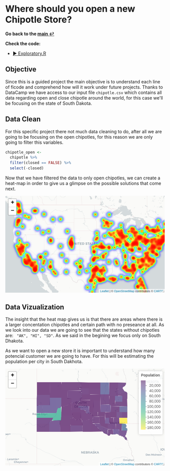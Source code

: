 # Where should you open a new Chipotle Store?

**Go back to the [main :leftwards_arrow_with_hook: ](https://github.com/ricardohuapaya/Portafolio/blob/main/README.md)** 

**Check the code:**

- [:arrow_forward: Exploratory.R ](https://github.com/ricardohuapaya/Portafolio/blob/main/Projects/chipotl_locations/exploratory_analysis.R)

## Objective
Since this is a guided project the main objective is to understand each line of ficode and comprehend how will it work under future projects. Thanks to DataCamp we have access to our input file `chipotle.csv` which contains all data regarding open and close chipotle around the world, for this case we'll be focusing on the state of South Dakota.

## Data Clean
For this specific project there not much data cleaning to do, after all we are going to be focusing on the open chipotles, for this reason we are only going to filter this variables.

```R
chipotle_open <-
  chipotle %>% 
  filter(closed == FALSE) %>% 
  select(-closed)
```

Now that we have filtered the data to only open chipotles, we can create a heat-map in order to give us a glimpse on the possible solutions that come next. 

![HeatMap](https://github.com/ricardohuapaya/Portafolio/blob/main/Projects/chipotl_locations/Images/heatmap.png)

## Data Vizualization

The insight that the heat map gives us is that there are areas where there is a larger concentation chipotles and certain path with no preseance at all. As we look into our data we are going to see that the states without chipotles are: ``` "AK", "HI", "SD"```. As we said in the begining we focus only on South Dhakota. 

As we want to open a new store it is important to understand how many potencial customer we are going to have. For this will be estimating the population per city in South Dakhota. 

![SD](https://github.com/ricardohuapaya/Portafolio/blob/main/Projects/chipotl_locations/Images/SD%20Population.png)
